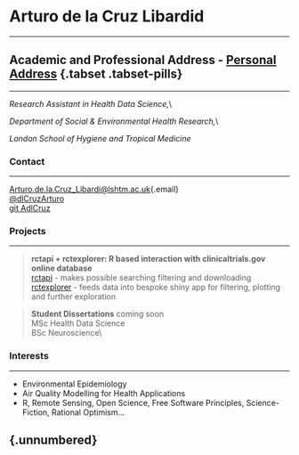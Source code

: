 
# Arturo de la Cruz Libardid

------------------------------------------------------------------------

## Academic and Professional Address - [Personal Address](https://ihavetodothisifnot.wordpress.com/) {.tabset .tabset-pills}

------------------------------------------------------------------------

*Research Assistant in Health Data Science,*\

*Department of Social & Environmental Health Research,*\

*London School of Hygiene and Tropical Medicine*

### Contact

------------------------------------------------------------------------

[Arturo.de.la.Cruz_Libardi\@lshtm.ac.uk](mailto:Arturo.de.la.Cruz_Libardi@lshtm.ac.uk){.email}\
[@dlCruzArturo](https://twitter.com/dlCruzArturo)\
[git AdlCruz](https://github.com/AdlCruz)

### Projects

------------------------------------------------------------------------

> **rctapi + rctexplorer: R based interaction with clinicaltrials.gov online database**\
> [rctapi](https://github.com/AdlCruz/rctapi) - makes possible searching filtering and downloading\
> [rctexplorer](https://github.com/AdlCruz/rctexplorer) - feeds data into bespoke shiny app for filtering, plotting and further exploration

> **Student Dissertations** coming soon\
> MSc Health Data Science\
> BSc Neuroscience\

### Interests

------------------------------------------------------------------------

-   Environmental Epidemiology
-   Air Quality Modelling for Health Applications
-   R, Remote Sensing, Open Science, Free Software Principles, Science-Fiction, Rational Optimism...

##  {.unnumbered}
